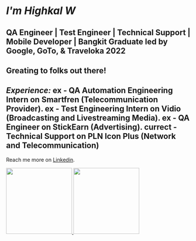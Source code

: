 *I'm Highkal W*
==
QA Engineer | Test Engineer | Technical Support | Mobile Developer | Bangkit Graduate led by Google, GoTo, & Traveloka 2022
-- 

Greating to folks out there! 
--
*Experience:*
ex - **QA Automation Engineering** Intern on Smartfren (Telecommunication Provider).
ex - **Test Engineering** Intern on Vidio (Broadcasting and Livestreaming Media).
ex - **QA Engineer**  on StickEarn (Advertising).
currect - **Technical Support** on PLN Icon Plus (Network and Telecommunication)
--
Reach me more on [Linkedin](https://www.linkedin.com/in/highkalw).

<p align="left">
<a href="https://github.com/HighkalW">
  <img height="180em" src="https://github-readme-stats-eight-theta.vercel.app/api?username=HighkalW&show_icons=true&theme=algolia&include_all_commits=true&count_private=true"/>
  <img height="180em" src="https://github-readme-stats-eight-theta.vercel.app/api/top-langs/?username=HighkalW&layout=compact&langs_count=8&theme=algolia"/>
</a>
</p>
